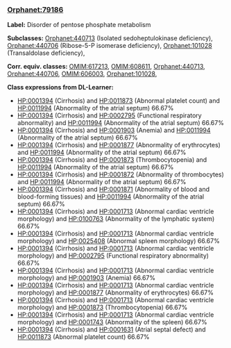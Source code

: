 
### [Orphanet:79186](http://www.orpha.net/ORDO/Orphanet_79186)
**Label:** Disorder of pentose phosphate metabolism

**Subclasses:** [Orphanet:440713](http://www.orpha.net/ORDO/Orphanet_440713) (Isolated sedoheptulokinase deficiency), [Orphanet:440706](http://www.orpha.net/ORDO/Orphanet_440706) (Ribose-5-P isomerase deficiency), [Orphanet:101028](http://www.orpha.net/ORDO/Orphanet_101028) (Transaldolase deficiency), 

**Corr. equiv. classes:** [OMIM:617213](http://purl.obolibrary.org/obo/OMIM_617213), [OMIM:608611](http://purl.obolibrary.org/obo/OMIM_608611), [Orphanet:440713](http://www.orpha.net/ORDO/Orphanet_440713), [Orphanet:440706](http://www.orpha.net/ORDO/Orphanet_440706), [OMIM:606003](http://purl.obolibrary.org/obo/OMIM_606003), [Orphanet:101028](http://www.orpha.net/ORDO/Orphanet_101028), 

**Class expressions from DL-Learner:**

- [HP:0001394](http://purl.obolibrary.org/obo/HP_0001394) (Cirrhosis) and [HP:0011873](http://purl.obolibrary.org/obo/HP_0011873) (Abnormal platelet count) and [HP:0011994](http://purl.obolibrary.org/obo/HP_0011994) (Abnormality of the atrial septum) 66.67%
- [HP:0001394](http://purl.obolibrary.org/obo/HP_0001394) (Cirrhosis) and [HP:0002795](http://purl.obolibrary.org/obo/HP_0002795) (Functional respiratory abnormality) and [HP:0011994](http://purl.obolibrary.org/obo/HP_0011994) (Abnormality of the atrial septum) 66.67%
- [HP:0001394](http://purl.obolibrary.org/obo/HP_0001394) (Cirrhosis) and [HP:0001903](http://purl.obolibrary.org/obo/HP_0001903) (Anemia) and [HP:0011994](http://purl.obolibrary.org/obo/HP_0011994) (Abnormality of the atrial septum) 66.67%
- [HP:0001394](http://purl.obolibrary.org/obo/HP_0001394) (Cirrhosis) and [HP:0001877](http://purl.obolibrary.org/obo/HP_0001877) (Abnormality of erythrocytes) and [HP:0011994](http://purl.obolibrary.org/obo/HP_0011994) (Abnormality of the atrial septum) 66.67%
- [HP:0001394](http://purl.obolibrary.org/obo/HP_0001394) (Cirrhosis) and [HP:0001873](http://purl.obolibrary.org/obo/HP_0001873) (Thrombocytopenia) and [HP:0011994](http://purl.obolibrary.org/obo/HP_0011994) (Abnormality of the atrial septum) 66.67%
- [HP:0001394](http://purl.obolibrary.org/obo/HP_0001394) (Cirrhosis) and [HP:0001872](http://purl.obolibrary.org/obo/HP_0001872) (Abnormality of thrombocytes) and [HP:0011994](http://purl.obolibrary.org/obo/HP_0011994) (Abnormality of the atrial septum) 66.67%
- [HP:0001394](http://purl.obolibrary.org/obo/HP_0001394) (Cirrhosis) and [HP:0001871](http://purl.obolibrary.org/obo/HP_0001871) (Abnormality of blood and blood-forming tissues) and [HP:0011994](http://purl.obolibrary.org/obo/HP_0011994) (Abnormality of the atrial septum) 66.67%
- [HP:0001394](http://purl.obolibrary.org/obo/HP_0001394) (Cirrhosis) and [HP:0001713](http://purl.obolibrary.org/obo/HP_0001713) (Abnormal cardiac ventricle morphology) and [HP:0100763](http://purl.obolibrary.org/obo/HP_0100763) (Abnormality of the lymphatic system) 66.67%
- [HP:0001394](http://purl.obolibrary.org/obo/HP_0001394) (Cirrhosis) and [HP:0001713](http://purl.obolibrary.org/obo/HP_0001713) (Abnormal cardiac ventricle morphology) and [HP:0025408](http://purl.obolibrary.org/obo/HP_0025408) (Abnormal spleen morphology) 66.67%
- [HP:0001394](http://purl.obolibrary.org/obo/HP_0001394) (Cirrhosis) and [HP:0001713](http://purl.obolibrary.org/obo/HP_0001713) (Abnormal cardiac ventricle morphology) and [HP:0002795](http://purl.obolibrary.org/obo/HP_0002795) (Functional respiratory abnormality) 66.67%
- [HP:0001394](http://purl.obolibrary.org/obo/HP_0001394) (Cirrhosis) and [HP:0001713](http://purl.obolibrary.org/obo/HP_0001713) (Abnormal cardiac ventricle morphology) and [HP:0001903](http://purl.obolibrary.org/obo/HP_0001903) (Anemia) 66.67%
- [HP:0001394](http://purl.obolibrary.org/obo/HP_0001394) (Cirrhosis) and [HP:0001713](http://purl.obolibrary.org/obo/HP_0001713) (Abnormal cardiac ventricle morphology) and [HP:0001877](http://purl.obolibrary.org/obo/HP_0001877) (Abnormality of erythrocytes) 66.67%
- [HP:0001394](http://purl.obolibrary.org/obo/HP_0001394) (Cirrhosis) and [HP:0001713](http://purl.obolibrary.org/obo/HP_0001713) (Abnormal cardiac ventricle morphology) and [HP:0001873](http://purl.obolibrary.org/obo/HP_0001873) (Thrombocytopenia) 66.67%
- [HP:0001394](http://purl.obolibrary.org/obo/HP_0001394) (Cirrhosis) and [HP:0001713](http://purl.obolibrary.org/obo/HP_0001713) (Abnormal cardiac ventricle morphology) and [HP:0001743](http://purl.obolibrary.org/obo/HP_0001743) (Abnormality of the spleen) 66.67%
- [HP:0001394](http://purl.obolibrary.org/obo/HP_0001394) (Cirrhosis) and [HP:0001631](http://purl.obolibrary.org/obo/HP_0001631) (Atrial septal defect) and [HP:0011873](http://purl.obolibrary.org/obo/HP_0011873) (Abnormal platelet count) 66.67%


